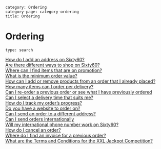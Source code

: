 ```meta-category
category: Ordering
category-page: category-ordering
title: Ordering
```
# Ordering

```component
type: search 
```

[How do I add an address on Sixty60?](pages://ordering-how-do-I-add-an-address-on-sixty60)  
[Are there different ways to shop on Sixty60?](pages://ordering-are-there-different-ways-to-shop-on-sixty60)  
[Where can I find items that are on promotion?](pages://ordering-where-can-I-find-items-that-are-on-promotion)  
[What is the minimum order value?](pages://ordering-what-is-the-minimum-order-value)  
[How can I add or remove products from an order that I already placed?](pages://ordering-how-can-I-add-or-remove-products-from-an-order-that-I-already-placed)  
[How many items can I order per delivery?](pages://ordering-how-many-items-can-I-order-per-delivery)  
[Can I re-order a previous order or see what I have previously ordered](pages://ordering-can-I-re-order-a-previous-order-or-see-what-I-have-previously-ordered)  
[Can I select a delivery time that suits me?](pages://ordering-can-I-select-a-delivery-time-that-suits-me)  
[How do I track my order’s progress?](pages://ordering-how-do-I-track-my-orders-progress)  
[Do you have a website to order on?](pages://ordering-do-you-have-a-website-to-order-on)  
[Can I send an order to a different address?](pages://ordering-can-I-send-an-order-to-a-different-address)  
[Can I send orders internationally](pages://ordering-can-I-send-orders-internationally)  
[Will my international phone number work on Sixty60?](pages://ordering-will-my-international-phone-number-work-on-Sixty60)  
[How do I cancel an order?](pages://ordering-how-do-i-cancel-an-order)  
[Where do I find an invoice for a previous order?](pages://ordering-where-do-I-find-an-invoice-for-a-previous-order)  
[What are the Terms and Conditions for the XXL Jackpot Competition?](pages://ordering-what-are-the-terms-and-conditions-for-the-xxl-jackpot-competition)  
